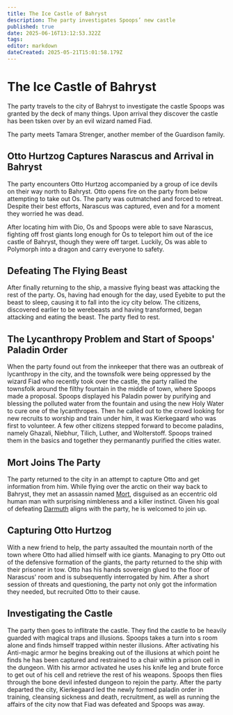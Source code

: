 ```yaml
---
title: The Ice Castle of Bahryst
description: The party investigates Spoops’ new castle
published: true
date: 2025-06-16T13:12:53.322Z
tags: 
editor: markdown
dateCreated: 2025-05-21T15:01:58.179Z
---
```


# The Ice Castle of Bahryst
The party travels to the city of Bahryst to investigate the castle Spoops was granted by the deck of many things. Upon arrival they discover the castle has been tsken over by an evil wizard named Fiad. 

The party meets Tamara Strenger, another member of the Guardison family.

## Otto Hurtzog Captures Narascus and Arrival in Bahryst
The party encounters Otto Hurtzog accompanied by a group of ice devils on their way north to Bahryst. Otto opens fire on the party from below attempting to take out Os. The party was outmatched and forced to retreat. Despite their best efforts, Narascus was captured, even and for a moment they worried he was dead.

After locating him with Dio, Os and Spoops were able to save Narascus, fighting off frost giants long enough for Os to teleport him out of the ice castle of Bahryst, though they were off target. Luckily, Os was able to Polymorph into a dragon and carry everyone to safety.


## Defeating The Flying Beast
After finally returning to the ship, a massive flying beast was attacking the rest of the party. Os, having had enough for the day, used Eyebite to put the beast to sleep, causing it to fall into the icy city below. The citizens, discovered earlier to be werebeasts and having transformed, began attacking and eating the beast. The party fled to rest.

## The Lycanthropy Problem and Start of Spoops' Paladin Order
When the party found out from the innkeeper that there was an outbreak of lycanthropy in the city, and the townsfolk were being oppressed by the wizard Fiad who recently took over the castle, the party rallied the townsfolk around the filthy fountain in the middle of town, where Spoops made a proposal. Spoops displayed his Paladin power by purifying and blessing the polluted water from the fountain and using the new Holy Water to cure one of the lycanthropes. Then he called out to the crowd looking for new recruits to worship and train under him, it was Kierkegaard who was first to volunteer. A few other citizens stepped forward to become paladins, namely Ghazali, Niebhur, Tilich, Luther, and Wolterstoff. Spoops trained them in the basics and together they permanantly purified the cities water.


## Mort Joins The Party
The party returned to the city in an attempt to capture Otto and get information from him. While flying over the arctic on their way back to Bahryst, they met an assassin named [Mort](/characters/mort), disguised as an eccentric old human man with surprising nimbleness and a killer instinct. Given his goal of defeating [Darmuth](/characters/Darmuth) aligns with the party, he is welcomed to join up.


## Capturing Otto Hurtzog
With a new friend to help, the party assaulted the mountain north of the town where Otto had allied himself with ice giants. Managing to pry Otto out of the defensive formation of the giants, the party returned to the ship with their prisoner in tow. Otto has his hands sovereign glued to the floor of Narascus' room and is subsequently interrogated by him. After a short session of threats and questioning, the party not only got the information they needed, but recruited Otto to their cause.


## Investigating the Castle
The party then goes to inflitrate the castle. They find the castle to be heavily guarded with magical traps and illusions. Spoops takes a turn into s room alone and finds himself trapped within nester illusions. After activating his Anti-magic armor he begins breaking out of the illusions at which point he finds he has been captured and restrained to a chair within a prison cell in the dungeon. With his armor activated he uses his knife leg and brute force to get out of his cell and retrieve the rest of his weapons. Spoops then flies through the bone devil infested dungeon to rejoin the party. After the party departed the city, Kierkegaard led the newly formed paladin order in training, cleansing sickness and death, recruitment, as well as running the affairs of the city now that Fiad was defeated and Spoops was away.